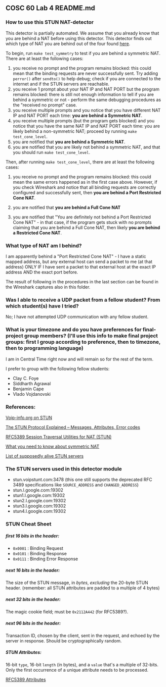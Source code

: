 ## COSC 60 Lab 4 README.md

### How to use this STUN NAT-detector

This detector is partially automated. We assume that you already know that you are behind a NAT before using this detector. This detector finds out which type of NAT  you are behind out of the four found [here](https://www.voip-info.org/stun/). 

To begin, run `make test_symmetry` to test if you are behind a symmetric NAT. There are at least the following cases:

1. you receive no prompt and the program remains blocked: this could mean that the binding requests are never successfully sent. Try adding `perror()` after `sendto()` to help debug; check if you are connected to the internet and if the STUN servers are reachable.
1. you receive 1 prompt about your NAT IP and NAT PORT but the program remains blocked: there is still not enough information to tell if you are behind a symmetric or not - perform the same debugging procedures as the "received no prompt" case.
1. you receive multiple prompts and you notice that you have different NAT IP and NAT PORT each time: **you are behind a Symmetric NAT**.
1. you receive multiple prompts (but the program gets blocked) and you notice that you have the same NAT IP and NAT PORT each time: you are likely behind a non-symmetric NAT; proceed by running `make test_cone_level`.
1. you are notified that **you are behind a Symmetric NAT**.
1. you are notified that you are likely not behind a symmetric NAT, and that you should run `make test_cone_level`.

Then, after running `make test_cone_level`, there are at least the following cases:

1. you receive no prompt and the program remains blocked: this could mean the same errors happened as in the first case above. However, if you check Wireshark and notice that all binding requests are correctly configured and successfully sent, then **you are behind a Port Restricted Cone NAT**.

1. you are notified that **you are behind a Full Cone NAT**

1. you are notified that "You are definitely not behind a Port Restricted Cone NAT" - in that case, if the program gets stuck with no prompts claiming that you are behind a Full Cone NAT, then likely **you are behind a Restricted Cone NAT**.

### What type of NAT am I behind?

I am apparently behind a "Port Restricted Cone NAT" - I have a static mapped address, but any external host can send a packet to me (at that address) ONLY IF I have sent a packet to that external host at the exact IP address AND the exact port before.

The result of following in the procedures in the last section can be found in the Wireshark captures also in this folder.

### Was I able to receive a UDP packet from a fellow student? From which student(s) have I tried?

No; I have not attempted UDP communication with any fellow student.

### What is your timezone and do you have preferences for final-project group members? (I'll use this info to make final project groups: first I group according to preference, then to timezone, then to programming language)

I am in Central Time right now and will remain so for the rest of the term.

I prefer to group with the following fellow students:

* Clay C. Foye
* Siddharth Agrawal
* Benjamin Cape
* Vlado Vojdanovski

### References:

[Voip-info.org on STUN](https://www.voip-info.org/stun/)

[The STUN Protocol Explained – Messages, Attributes, Error codes](https://www.3cx.com/blog/voip-howto/stun-details/)

[RFC5389 Session Traversal Utilities for NAT (STUN)](https://tools.ietf.org/html/rfc5389)

[What you need to know about symmetric NAT](https://think-like-a-computer.com/2011/09/19/symmetric-nat/)

[List of supposedly alive STUN servers](https://github.com/DamonOehlman/freeice#stun)

### The STUN servers used in this detector module

* stun.voipstunt.com:3478 (this one still supports the deprecated RFC 3489 specifications like `SOURCE_ADDRESS` and `CHANGED_ADDRESS`)
* stun.l.google.com:19302
* stun1.l.google.com:19302
* stun2.l.google.com:19302
* stun3.l.google.com:19302
* stun4.l.google.com:19302

### STUN Cheat Sheet

##### first 16 bits in the header:

* `0x0001` : Binding Request
* `0x0101` : Binding Response
* `0x0111` : Binding Error Response

##### next 16 bits in the header:

The size of the STUN message, in *bytes*, *excluding* the 20-byte STUN header. (remember: all STUN attributes are padded to a multiple of 4 bytes)

##### next 32 bits in the header:

The magic cookie field; must be `0x2112A442` (for RFC5389?).

##### next 96 bits in the header:

Transaction ID, chosen by the client, sent in the request, and echoed by the server in response. Should be cryptographically random.

##### STUN Attributes:

16-bit `type`, 16-bit `length` (in bytes), and a `value` that's a multiple of 32-bits. Only the first occurrence of a unique attribute needs to be processed.

[RFC5389 Attributes](https://tools.ietf.org/html/rfc5389#section-15)
